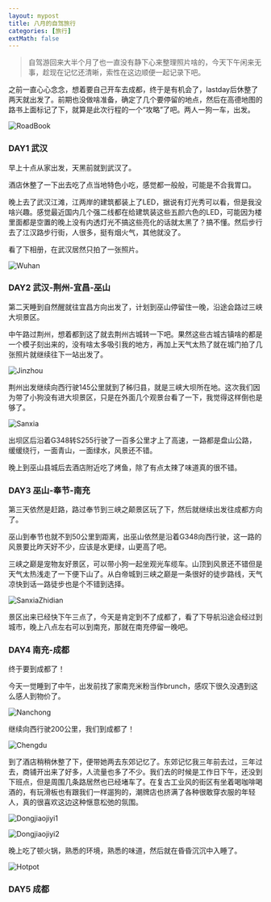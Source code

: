 ```yaml
---
layout: mypost
title: 八月的自驾旅行
categories: [旅行]
extMath: false
---
```


> 自驾游回来大半个月了也一直没有静下心来整理照片啥的，今天下午闲来无事，趁现在记忆还清晰，索性在这边顺便一起记录下吧。


之前一直心心念念，想着要自己开车去成都，终于是有机会了，lastday后休整了两天就出发了。前期也没做啥准备，确定了几个要停留的地点，然后在高德地图的路书上面标记了下，就算是此次行程的一个“攻略”了吧。两人一狗一车，出发。

![RoadBook](00-roadbook.jpg)

### DAY1 武汉

早上十点从家出发，天黑前就到武汉了。

酒店休整了一下出去吃了点当地特色小吃，感觉都一般般，可能是不合我胃口。

晚上去了武汉江滩，江两岸的建筑都装上了LED，据说有灯光秀可以看，但是我没啥兴趣。感觉最近国内几个强二线都在给建筑装这些五颜六色的LED，可能因为楼里面都是空置的晚上没有内透灯光不搞这些亮化的话就太黑了？搞不懂。然后步行去了江汉路步行街，人很多，挺有烟火气，其他就没了。

看了下相册，在武汉居然只拍了一张照片。

![Wuhan](01-wuhan.jpg)

### DAY2 武汉-荆州-宜昌-巫山

第二天睡到自然醒就往宜昌方向出发了，计划到巫山停留住一晚，沿途会路过三峡大坝景区。

中午路过荆州，想着都到这了就去荆州古城转一下吧。果然这些古城古镇啥的都是一个模子刻出来的，没有啥太多吸引我的地方，再加上天气太热了就在城门拍了几张照片就继续往下一站出发了。

![Jinzhou](02-jinzhou.jpg)

荆州出发继续向西行驶145公里就到了秭归县，就是三峡大坝所在地。这次我们因为带了小狗没有进大坝景区，只是在外面几个观景台看了一下，我觉得这样倒也是够了。

![Sanxia](02-sanxia.jpg)

出坝区后沿着G348转S255行驶了一百多公里才上了高速，一路都是盘山公路，缓缓绕行，一面青山，一面绿水，风景还不错。

晚上到巫山县城后去酒店附近吃了烤鱼，除了有点太辣了味道真的很不错。

### DAY3 巫山-奉节-南充

第三天依然是赶路，路过奉节到三峡之颠景区玩了下，然后就继续出发往成都方向了。

巫山到奉节也就不到50公里到距离，出巫山依然是沿着G348向西行驶，这一路的风景要比昨天好不少，应该是水更绿，山更高了吧。

三峡之巅是宠物友好景区，可以带小狗一起坐观光车缆车。山顶到风景还不错但是天气太热浅走了一下便下山了。从白帝城到三峡之巅是一条很好的徒步路线，天气凉快到话一路徒步也是个不错到选择。

![SanxiaZhidian](03-sanxiazhidian.jpg)

景区出来已经快下午三点了，今天是肯定到不了成都了，看了下导航沿途会经过到城市，晚上八点左右可以到南充，那就在南充停留一晚吧。

### DAY4 南充-成都

终于要到成都了！

今天一觉睡到了中午，出发前找了家南充米粉当作brunch，感叹下很久没遇到这么感人到物价了。

![Nanchong](04-nanchong.jpg)

继续向西行驶200公里，我们到成都了！

![Chengdu](05-chengdu.jpg)

到了酒店稍稍休整了下，便带她两去东郊记忆了。东郊记忆我三年前去过，三年过去，商铺开出来了好多，人流量也多了不少。我们去的时候是工作日下午，还没到下班点，但是周围几条路居然也已经堵车了。在复古工业风的街区有坐着喝咖啡喝酒的，有玩滑板也有跟我们一样遛狗的，潮牌店也挤满了各种很敢穿衣服的年轻人，真的很喜欢这边这种惬意松弛的氛围。

![Dongjiaojiyi1](05-dongjiaojiyi1.jpg)

![Dongjiaojiyi2](05-dongjiaojiyi2.jpg)

晚上吃了顿火锅，熟悉的环境，熟悉的味道，然后就在昏昏沉沉中入睡了。

![Hotpot](05-hotpot.jpg)

### DAY5 成都


